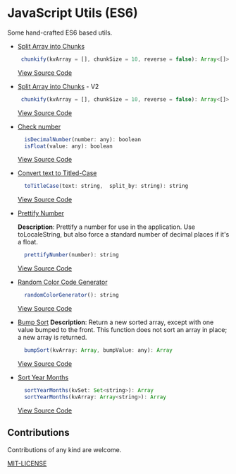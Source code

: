 # JavaScript Utils (ES6)

Some hand-crafted ES6 based utils.

- [Split Array into Chunks](./src/chunkify.js)

   ```javascript
    chunkify(kvArray = [], chunkSize = 10, reverse = false): Array<[]>
   ```

  [View Source Code](./src/chunkify.js)

- [Split Array into Chunks](./src/chunkify2.js) - V2

   ```javascript
    chunkify(kvArray = [], chunkSize = 10, reverse = false): Array<[]>
   ```
  [View Source Code](./src/chunkify2.js)

- [Check number](./src/typeTeller.js)

  ```javascript
    isDecimalNumber(number: any): boolean
    isFloat(value: any): boolean
  ```
  [View Source Code](./src/typeTeller.js)

- [Convert text to Titled-Case](./src/toTitleCase.js)

  ```javascript
    toTitleCase(text: string,  split_by: string): string
  ```
  [View Source Code](./src/toTitleCase.js)

- [Prettify Number](./src/prettifyNumber.js)
  
  **Description**: Prettify a number for use in the application. Use toLocaleString, but also force a standard number of decimal places if it's a float.

  ```javascript
    prettifyNumber(number): string
  ```
  [View Source Code](./src/prettifyNumber.js)

- [Random Color Code Generator](./src/randomColorGenerator.js)

  ```javascript
    randomColorGenerator(): string
  ```
  [View Source Code](./src/randomColorGenerator.js)

- [Bump Sort](./src/bumpSort.js)
  **Description**: Return a new sorted array, except with one value bumped to the front. This function does not sort an array in place; a new array is returned.

  ```javascript
    bumpSort(kvArray: Array, bumpValue: any): Array
  ```
  [View Source Code](./src/bumpSort.js)

- [Sort Year Months](./src/sortYearMonths.js)

  ```javascript
    sortYearMonths(kvSet: Set<string>): Array
    sortYearMonths(kvArray: Array<string>): Array
  ```
  [View Source Code](./src/sortYearMonths.js)

## Contributions

Contributions of any kind are welcome.

[MIT-LICENSE](./LICENSE)